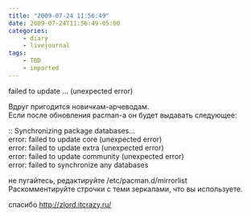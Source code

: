 ```yaml
---
title: "2009-07-24 11:56:49"
date: 2009-07-24T11:56:49-05:00
categories:
    - diary
    - livejournal
tags:
    - TBD
    - imported
---
```


failed to update … (unexpected error)  
  
Вдруг пригодится новичкам-арчеводам.  
Если после обновления pacman-а он будет выдавать следующее:  
  
:: Synchronizing package databases…  
error: failed to update core (unexpected error)  
error: failed to update extra (unexpected error)  
error: failed to update community (unexpected error)  
error: failed to synchronize any databases  
  
не пугайтесь, редактируйте /etc/pacman.d/mirrorlist  
Раскомментируйте строчки с теми зеркалами, что вы используете.  
  
спасибо http://zlord.itcrazy.ru/